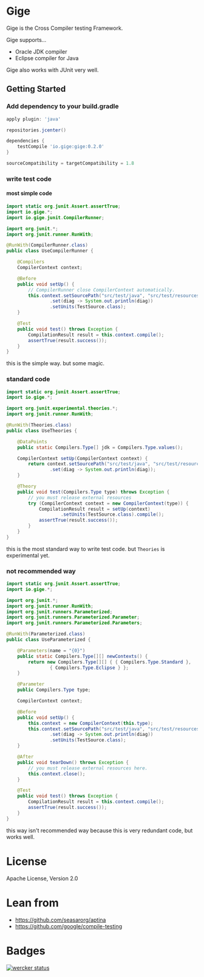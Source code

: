 # Gige

Gige is the Cross Compiler testing Framework.

Gige supports...

* Oracle JDK compiler
* Eclipse compiler for Java

Gige also works with JUnit very well.

## Getting Started

### Add dependency to your build.gradle

```groovy
apply plugin: 'java'

repositories.jcenter()

dependencies {
    testCompile 'io.gige:gige:0.2.0'
}

sourceCompatibility = targetCompatibility = 1.8
```

### write test code

#### most simple code

```java
import static org.junit.Assert.assertTrue;
import io.gige.*;
import io.gige.junit.CompilerRunner;

import org.junit.*;
import org.junit.runner.RunWith;

@RunWith(CompilerRunner.class)
public class UseCompilerRunner {

	@Compilers
	CompilerContext context;

	@Before
	public void setUp() {
		// CompilerRunner close CompilerContext automatically.
		this.context.setSourcePath("src/test/java", "src/test/resources")
				.set(diag -> System.out.println(diag))
				.setUnits(TestSource.class);
	}

	@Test
	public void test() throws Exception {
		CompilationResult result = this.context.compile();
		assertTrue(result.success());
	}
}
```
this is the simple way. but some magic.


### standard code

```java
import static org.junit.Assert.assertTrue;
import io.gige.*;

import org.junit.experimental.theories.*;
import org.junit.runner.RunWith;

@RunWith(Theories.class)
public class UseTheories {

	@DataPoints
	public static Compilers.Type[] jdk = Compilers.Type.values();

	CompilerContext setUp(CompilerContext context) {
		return context.setSourcePath("src/test/java", "src/test/resources")
				.set(diag -> System.out.println(diag));
	}

	@Theory
	public void test(Compilers.Type type) throws Exception {
		// you must release external resources
		try (CompilerContext context = new CompilerContext(type)) {
			CompilationResult result = setUp(context)
					.setUnits(TestSource.class).compile();
			assertTrue(result.success());
		}
	}
}
```
this is the most standard way to write test code.
but `Theories` is experimental yet.


### not recommended way

```java
import static org.junit.Assert.assertTrue;
import io.gige.*;

import org.junit.*;
import org.junit.runner.RunWith;
import org.junit.runners.Parameterized;
import org.junit.runners.Parameterized.Parameter;
import org.junit.runners.Parameterized.Parameters;

@RunWith(Parameterized.class)
public class UseParameterized {

	@Parameters(name = "{0}")
	public static Compilers.Type[][] newContexts() {
		return new Compilers.Type[][] { { Compilers.Type.Standard },
				{ Compilers.Type.Eclipse } };
	}

	@Parameter
	public Compilers.Type type;

	CompilerContext context;

	@Before
	public void setUp() {
		this.context = new CompilerContext(this.type);
		this.context.setSourcePath("src/test/java", "src/test/resources")
				.set(diag -> System.out.println(diag))
				.setUnits(TestSource.class);
	}

	@After
	public void tearDown() throws Exception {
		// you must release external resources here.
		this.context.close();
	}

	@Test
	public void test() throws Exception {
		CompilationResult result = this.context.compile();
		assertTrue(result.success());
	}
}
```

this way isn't recommended way because this is very redundant code, but works well.



# License

Apache License, Version 2.0

# Lean from

* https://github.com/seasarorg/aptina
* https://github.com/google/compile-testing

# Badges
[![wercker status](https://app.wercker.com/status/b61caeec2c22ee5147590de508904961/m "wercker status")](https://app.wercker.com/project/bykey/b61caeec2c22ee5147590de508904961)

